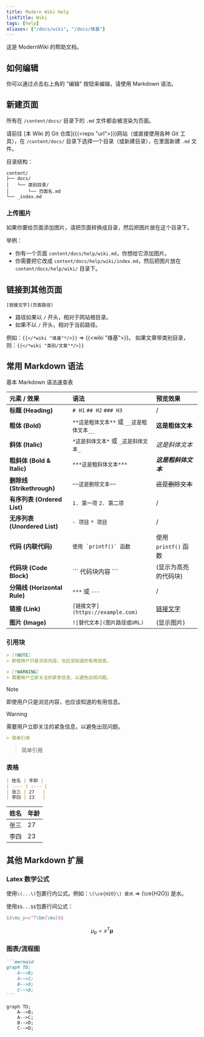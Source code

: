 ```yaml
---
title: Modern Wiki Help
linkTitle: Wiki
tags: [help]
aliases: ["/docs/wiki", "/docs/维基"]
---
```


这是 ModernWiki 的帮助文档。

## 如何编辑

你可以通过点击右上角的 "编辑" 按钮来编辑，请使用 Markdown 语法。

## 新建页面

所有在 `/content/docs/` 目录下的 `.md` 文件都会被渲染为页面。

请前往 [本 Wiki 的 Git 仓库]({{<repo "url">}})网站（或直接使用各种 Git 工具），在 `/content/docs/` 目录下选择一个目录（或新建目录），在里面新建 `.md` 文件。

目录结构：

```
content/
├── docs/
│   └── 类别目录/
│       └── 页面名.md
└── _index.md
```

### 上传图片

如果你要给页面添加图片，请把页面转换成目录，然后把图片放在这个目录下。

举例：

- 你有一个页面 `content/docs/help/wiki.md`，你想给它添加图片。
- 你需要把它改成 `content/docs/help/wiki/index.md`，然后把图片放在 `content/docs/help/wiki/` 目录下。

## 链接到其他页面

`[链接文字](页面路径)`

- 路径如果以 `/` 开头，相对于网站根目录。
- 如果不以 `/` 开头，相对于当前路径。

例如：`{{</*wiki "维基"*/>}}` => {{<wiki "维基">}}。
如果文章带类别目录，则：`{{</*wiki "类别/文章"*/>}}`

## 常用 Markdown 语法

基本 Markdown 语法速查表

| 元素 / 效果                   | 语法                                     | 预览效果                        |
| :---------------------------- | :--------------------------------------- | :------------------------------ |
| **标题 (Heading)**            | `# H1` `## H2` `### H3`                  | /                               |
| **粗体 (Bold)**               | `**这是粗体文本**` 或 `__这是粗体文本__` | **这是粗体文本**                |
| **斜体 (Italic)**             | `*这是斜体文本*` 或 `_这是斜体文本_`     | _这是斜体文本_                  |
| **粗斜体 (Bold & Italic)**    | `***这是粗斜体文本***`                   | **_这是粗斜体文本_**            |
| **删除线 (Strikethrough)**    | `~~这是删除文本~~`                       | ~~这是删除文本~~                |
| **有序列表 (Ordered List)**   | `1. 第一项` `2. 第二项`                  | /                               |
| **无序列表 (Unordered List)** | `- 项目` `* 项目`                        | /                               |
| **代码 (内联代码)**           | `` 使用 `printf()` 函数 ``               | 使用 `printf()` 函数            |
| **代码块 (Code Block)**       | \`\`\` 代码块内容 \`\`\`                 | (显示为高亮的代码块)            |
| **分隔线 (Horizontal Rule)**  | `***` 或 `---`                           | /                               |
| **链接 (Link)**               | `[链接文字](https://example.com)`        | [链接文字](https://example.com) |
| **图片 (Image)**              | `![替代文本](图片路径或URL)`             | (显示图片)                      |

### 引用块

```markdown {filename=Markdown}
> [!NOTE]
> 即使用户只是浏览内容，也应该知道的有用信息。

> [!WARNING]
> 需要用户立即关注的紧急信息，以避免出现问题。
```

> [!NOTE]
> 即使用户只是浏览内容，也应该知道的有用信息。

> [!WARNING]
> 需要用户立即关注的紧急信息，以避免出现问题。

```markdown {filename=Markdown}
> 简单引用
```

> 简单引用

### 表格

```markdown {filename=Markdown}
| 姓名 | 年龄 |
| :--- | :--- |
| 张三 | 27   |
| 李四 | 23   |
```

| 姓名 | 年龄 |
| :--- | :--- |
| 张三 | 27   |
| 李四 | 23   |

## 其他 Markdown 扩展

### Latex 数学公式

使用`\(...\)`包裹行内公式。例如：`\(\ce{H2O}\) 是水` => \(\ce{H2O}\) 是水。

使用`$$...$$`包裹行间公式：
```latex
$$\mu_p=x^T\bm{\mu}$$
```
 $$\mu_p=x^T\bm{\mu}$$

### 图表/流程图

````markdown {filename=Markdown}
```mermaid
graph TD;
    A-->B;
    A-->C;
    B-->D;
    C-->D;
```
````

```mermaid
graph TD;
    A-->B;
    A-->C;
    B-->D;
    C-->D;
```
